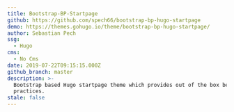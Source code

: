 ```yaml
---
title: Bootstrap-BP-Startpage
github: https://github.com/spech66/bootstrap-bp-hugo-startpage
demo: https://themes.gohugo.io/theme/bootstrap-bp-hugo-startpage/
author: Sebastian Pech
ssg:
  - Hugo
cms:
  - No Cms
date: 2019-07-22T09:15:15.000Z
github_branch: master
description: >-
  Bootstrap based Hugo startpage theme which provides out of the box best
  practices.
stale: false
---
```

